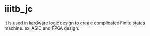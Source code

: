 # iiitb_jc
it is used in hardware logic design to create complicated Finite states machine. ex: ASIC and FPGA design.
